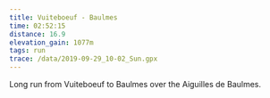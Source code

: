 ```yaml
---
title: Vuiteboeuf - Baulmes 
time: 02:52:15
distance: 16.9
elevation_gain: 1077m
tags: run
trace: /data/2019-09-29_10-02_Sun.gpx
---
```


Long run from Vuiteboeuf to Baulmes over the Aiguilles de Baulmes. 
